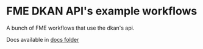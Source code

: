 # FME DKAN API's example workflows

A bunch of FME workflows that use the dkan's api.

Docs available in [docs folder](docs)
